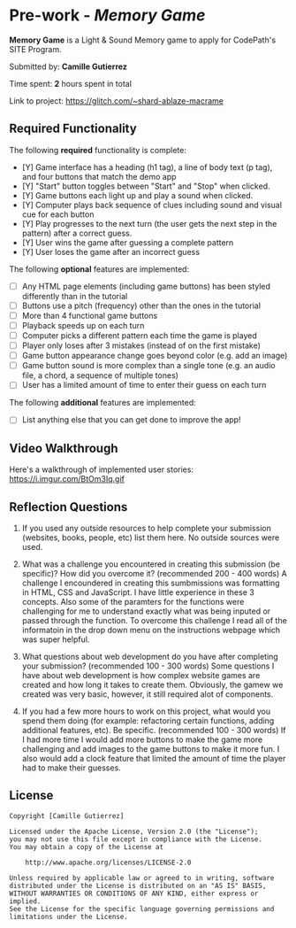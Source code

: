 # Pre-work - *Memory Game*

**Memory Game** is a Light & Sound Memory game to apply for CodePath's SITE Program. 

Submitted by: **Camille Gutierrez**

Time spent: **2** hours spent in total

Link to project: https://glitch.com/~shard-ablaze-macrame

## Required Functionality

The following **required** functionality is complete:

* [Y] Game interface has a heading (h1 tag), a line of body text (p tag), and four buttons that match the demo app
* [Y] "Start" button toggles between "Start" and "Stop" when clicked. 
* [Y] Game buttons each light up and play a sound when clicked. 
* [Y] Computer plays back sequence of clues including sound and visual cue for each button
* [Y] Play progresses to the next turn (the user gets the next step in the pattern) after a correct guess. 
* [Y] User wins the game after guessing a complete pattern
* [Y] User loses the game after an incorrect guess

The following **optional** features are implemented:

* [ ] Any HTML page elements (including game buttons) has been styled differently than in the tutorial
* [ ] Buttons use a pitch (frequency) other than the ones in the tutorial
* [ ] More than 4 functional game buttons
* [ ] Playback speeds up on each turn
* [ ] Computer picks a different pattern each time the game is played
* [ ] Player only loses after 3 mistakes (instead of on the first mistake)
* [ ] Game button appearance change goes beyond color (e.g. add an image)
* [ ] Game button sound is more complex than a single tone (e.g. an audio file, a chord, a sequence of multiple tones)
* [ ] User has a limited amount of time to enter their guess on each turn

The following **additional** features are implemented:

- [ ] List anything else that you can get done to improve the app!

## Video Walkthrough

Here's a walkthrough of implemented user stories:
https://i.imgur.com/BtOm3Iq.gif


## Reflection Questions
1. If you used any outside resources to help complete your submission (websites, books, people, etc) list them here. 
  No outside sources were used.

2. What was a challenge you encountered in creating this submission (be specific)? How did you overcome it? (recommended 200 - 400 words) 
   A challenge I encoundered in creating this sumbmissions was formatting in HTML, CSS and JavaScript. I have little experience in these 3 concepts. Also some of the paramters for the functions were challenging for me to understand exactly what was being inputed or passed through the function. To overcome this challenge I read all of the informatoin in the drop down menu on the instructions webpage which was super helpful.

3. What questions about web development do you have after completing your submission? (recommended 100 - 300 words) 
   Some questions I have about web development is how complex website games are created and how long it takes to create them. Obviously, the gamew we created was very basic, however, it still required alot of components.

4. If you had a few more hours to work on this project, what would you spend them doing (for example: refactoring certain functions, adding additional features, etc). Be specific. (recommended 100 - 300 words) 
   If I had more time I would add more buttons to make the game more challenging and add images to the game buttons to make it more fun. I also would add a clock feature that limited the amount of time the player had to make their guesses.


## License

    Copyright [Camille Gutierrez]

    Licensed under the Apache License, Version 2.0 (the "License");
    you may not use this file except in compliance with the License.
    You may obtain a copy of the License at

        http://www.apache.org/licenses/LICENSE-2.0

    Unless required by applicable law or agreed to in writing, software
    distributed under the License is distributed on an "AS IS" BASIS,
    WITHOUT WARRANTIES OR CONDITIONS OF ANY KIND, either express or implied.
    See the License for the specific language governing permissions and
    limitations under the License.
